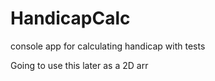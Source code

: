 # HandicapCalc

console app for calculating handicap with tests

Going to use this later as a 2D arr

 <!-- table = CSV.parse(File.read("cats.csv"), headers: true) -->
